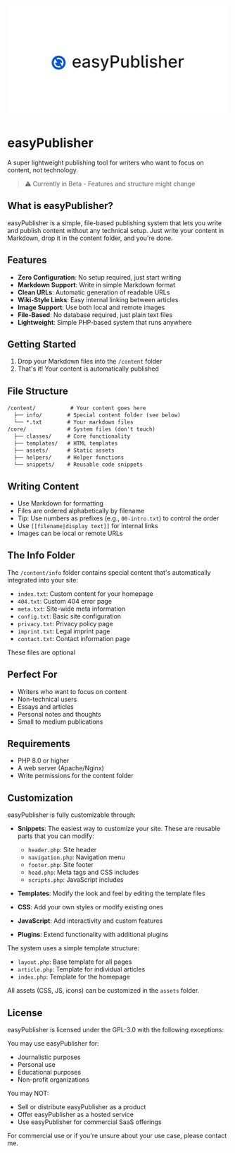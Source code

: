 ![easyPublisher](.github/easypublisher.png)

# easyPublisher

A super lightweight publishing tool for writers who want to focus on content, not technology.

> ⚠️ Currently in Beta - Features and structure might change

## What is easyPublisher?

easyPublisher is a simple, file-based publishing system that lets you write and publish content without any technical setup. Just write your content in Markdown, drop it in the content folder, and you're done.

## Features

- **Zero Configuration**: No setup required, just start writing
- **Markdown Support**: Write in simple Markdown format
- **Clean URLs**: Automatic generation of readable URLs
- **Wiki-Style Links**: Easy internal linking between articles
- **Image Support**: Use both local and remote images
- **File-Based**: No database required, just plain text files
- **Lightweight**: Simple PHP-based system that runs anywhere

## Getting Started

1. Drop your Markdown files into the `/content` folder
2. That's it! Your content is automatically published

## File Structure

```
/content/           # Your content goes here
  ├── info/        # Special content folder (see below)
  └── *.txt        # Your markdown files
/core/             # System files (don't touch)
  ├── classes/     # Core functionality
  ├── templates/   # HTML templates
  ├── assets/      # Static assets
  ├── helpers/     # Helper functions
  └── snippets/    # Reusable code snippets
```

## Writing Content

- Use Markdown for formatting
- Files are ordered alphabetically by filename
- Tip: Use numbers as prefixes (e.g., `00-intro.txt`) to control the order
- Use `[[filename|display text]]` for internal links
- Images can be local or remote URLs

## The Info Folder

The `/content/info` folder contains special content that's automatically integrated into your site:

- `index.txt`: Custom content for your homepage
- `404.txt`: Custom 404 error page
- `meta.txt`: Site-wide meta information
- `config.txt`: Basic site configuration
- `privacy.txt`: Privacy policy page
- `imprint.txt`: Legal imprint page
- `contact.txt`: Contact information page

These files are optional

## Perfect For

- Writers who want to focus on content
- Non-technical users
- Essays and articles
- Personal notes and thoughts
- Small to medium publications

## Requirements

- PHP 8.0 or higher
- A web server (Apache/Nginx)
- Write permissions for the content folder

## Customization

easyPublisher is fully customizable through:

- **Snippets**: The easiest way to customize your site. These are reusable parts that you can modify:
  - `header.php`: Site header
  - `navigation.php`: Navigation menu
  - `footer.php`: Site footer
  - `head.php`: Meta tags and CSS includes
  - `scripts.php`: JavaScript includes

- **Templates**: Modify the look and feel by editing the template files
- **CSS**: Add your own styles or modify existing ones
- **JavaScript**: Add interactivity and custom features
- **Plugins**: Extend functionality with additional plugins

The system uses a simple template structure:
- `layout.php`: Base template for all pages
- `article.php`: Template for individual articles
- `index.php`: Template for the homepage

All assets (CSS, JS, icons) can be customized in the `assets` folder.

## License

easyPublisher is licensed under the GPL-3.0 with the following exceptions:

You may use easyPublisher for:
- Journalistic purposes
- Personal use
- Educational purposes
- Non-profit organizations

You may NOT:
- Sell or distribute easyPublisher as a product
- Offer easyPublisher as a hosted service
- Use easyPublisher for commercial SaaS offerings

For commercial use or if you're unsure about your use case, please contact me.

